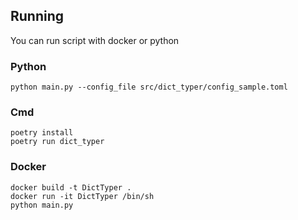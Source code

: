 ## Running

You can run script with docker or python

### Python
```shell
python main.py --config_file src/dict_typer/config_sample.toml
```

### Cmd
```shell
poetry install
poetry run dict_typer
```

### Docker
```shell
docker build -t DictTyper .
docker run -it DictTyper /bin/sh
python main.py
```
